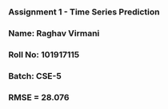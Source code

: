 ### Assignment 1 - Time Series Prediction

### Name: Raghav Virmani
### Roll No: 101917115
### Batch: CSE-5

### RMSE = 28.076
